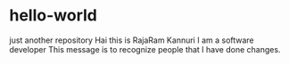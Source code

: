 # hello-world
just another repository
Hai this is RajaRam Kannuri I am a software developer
This message is to recognize people that I have done changes.
